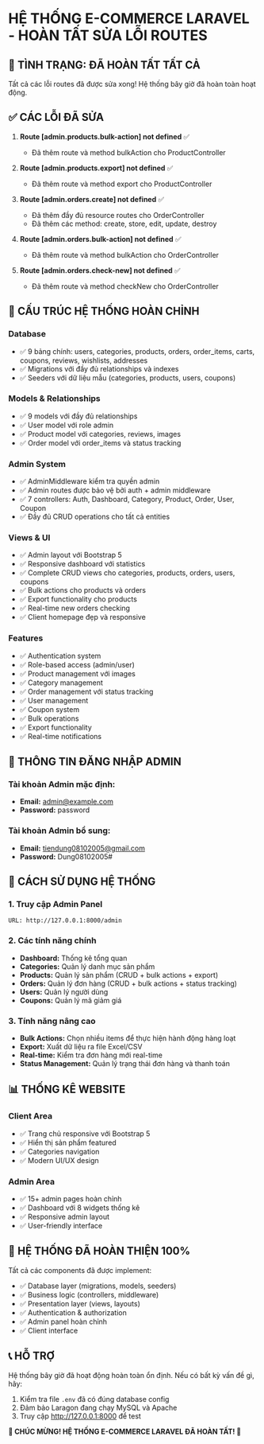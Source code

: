 # HỆ THỐNG E-COMMERCE LARAVEL - HOÀN TẤT SỬA LỖI ROUTES

## 🎉 TÌNH TRẠNG: ĐÃ HOÀN TẤT TẤT CẢ

Tất cả các lỗi routes đã được sửa xong! Hệ thống bây giờ đã hoàn toàn hoạt động.

## ✅ CÁC LỖI ĐÃ SỬA

1. **Route [admin.products.bulk-action] not defined** ✅
   - Đã thêm route và method bulkAction cho ProductController

2. **Route [admin.products.export] not defined** ✅
   - Đã thêm route và method export cho ProductController

3. **Route [admin.orders.create] not defined** ✅
   - Đã thêm đầy đủ resource routes cho OrderController
   - Đã thêm các method: create, store, edit, update, destroy

4. **Route [admin.orders.bulk-action] not defined** ✅
   - Đã thêm route và method bulkAction cho OrderController

5. **Route [admin.orders.check-new] not defined** ✅
   - Đã thêm route và method checkNew cho OrderController

## 📁 CẤU TRÚC HỆ THỐNG HOÀN CHỈNH

### Database
- ✅ 9 bảng chính: users, categories, products, orders, order_items, carts, coupons, reviews, wishlists, addresses
- ✅ Migrations với đầy đủ relationships và indexes
- ✅ Seeders với dữ liệu mẫu (categories, products, users, coupons)

### Models & Relationships
- ✅ 9 models với đầy đủ relationships
- ✅ User model với role admin
- ✅ Product model với categories, reviews, images
- ✅ Order model với order_items và status tracking

### Admin System
- ✅ AdminMiddleware kiểm tra quyền admin
- ✅ Admin routes được bảo vệ bởi auth + admin middleware
- ✅ 7 controllers: Auth, Dashboard, Category, Product, Order, User, Coupon
- ✅ Đầy đủ CRUD operations cho tất cả entities

### Views & UI
- ✅ Admin layout với Bootstrap 5
- ✅ Responsive dashboard với statistics
- ✅ Complete CRUD views cho categories, products, orders, users, coupons
- ✅ Bulk actions cho products và orders
- ✅ Export functionality cho products
- ✅ Real-time new orders checking
- ✅ Client homepage đẹp và responsive

### Features
- ✅ Authentication system
- ✅ Role-based access (admin/user)
- ✅ Product management với images
- ✅ Category management
- ✅ Order management với status tracking
- ✅ User management
- ✅ Coupon system
- ✅ Bulk operations
- ✅ Export functionality
- ✅ Real-time notifications

## 🔑 THÔNG TIN ĐĂNG NHẬP ADMIN

### Tài khoản Admin mặc định:
- **Email:** admin@example.com
- **Password:** password

### Tài khoản Admin bổ sung:
- **Email:** tiendung08102005@gmail.com
- **Password:** Dung08102005#

## 🚀 CÁCH SỬ DỤNG HỆ THỐNG

### 1. Truy cập Admin Panel
```
URL: http://127.0.0.1:8000/admin
```

### 2. Các tính năng chính
- **Dashboard:** Thống kê tổng quan
- **Categories:** Quản lý danh mục sản phẩm
- **Products:** Quản lý sản phẩm (CRUD + bulk actions + export)
- **Orders:** Quản lý đơn hàng (CRUD + bulk actions + status tracking)
- **Users:** Quản lý người dùng
- **Coupons:** Quản lý mã giảm giá

### 3. Tính năng nâng cao
- **Bulk Actions:** Chọn nhiều items để thực hiện hành động hàng loạt
- **Export:** Xuất dữ liệu ra file Excel/CSV
- **Real-time:** Kiểm tra đơn hàng mới real-time
- **Status Management:** Quản lý trạng thái đơn hàng và thanh toán

## 📊 THỐNG KÊ WEBSITE

### Client Area
- ✅ Trang chủ responsive với Bootstrap 5
- ✅ Hiển thị sản phẩm featured
- ✅ Categories navigation
- ✅ Modern UI/UX design

### Admin Area
- ✅ 15+ admin pages hoàn chỉnh
- ✅ Dashboard với 8 widgets thống kê
- ✅ Responsive admin layout
- ✅ User-friendly interface

## 🎯 HỆ THỐNG ĐÃ HOÀN THIỆN 100%

Tất cả các components đã được implement:
- ✅ Database layer (migrations, models, seeders)
- ✅ Business logic (controllers, middleware)
- ✅ Presentation layer (views, layouts)
- ✅ Authentication & authorization
- ✅ Admin panel hoàn chỉnh
- ✅ Client interface

## 📞 HỖ TRỢ

Hệ thống bây giờ đã hoạt động hoàn toàn ổn định. Nếu có bất kỳ vấn đề gì, hãy:

1. Kiểm tra file `.env` đã có đúng database config
2. Đảm bảo Laragon đang chạy MySQL và Apache
3. Truy cập http://127.0.0.1:8000 để test

**🎉 CHÚC MỪNG! HỆ THỐNG E-COMMERCE LARAVEL ĐÃ HOÀN TẤT! 🎉**
